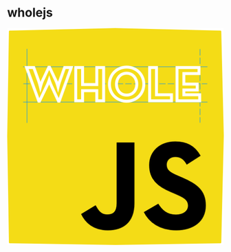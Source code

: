 # wholejs

![Work in progress logo](https://github.com/filippoitaliano/wholejs/blob/master/resources/images/work-in-progress.png)
